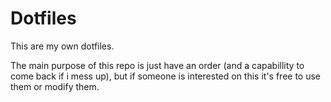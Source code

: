 # Dotfiles
This are my own dotfiles.

The main purpose of this repo is just have an order (and a capabillity to come back if i mess up), but if someone is interested on this it's free to use them or modify them.
